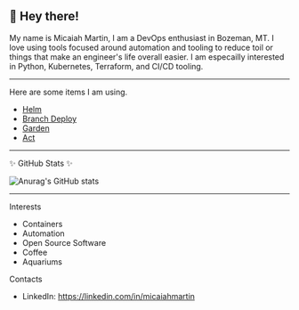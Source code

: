 ## 👋 Hey there!

My name is Micaiah Martin, I am a DevOps enthusiast in Bozeman, MT. I love using tools focused around automation and tooling to reduce toil or things that make
an engineer's life overall easier. I am especailly interested in Python, Kubernetes, Terraform, and CI/CD tooling. 

---
Here are some items I am using.

- [Helm](https://github.com/helm/helm)
- [Branch Deploy](https://github.com/GrantBirki/branch-deploy)
- [Garden](https://github.com/garden-io/garden)
- [Act](https://github.com/nektos/act)

---

✨ GitHub Stats ✨

![Anurag's GitHub stats](https://github-readme-stats.vercel.app/api?username=mimartin12&count_private=true&show_icons=true&theme=merko)

---

Interests
- Containers
- Automation
- Open Source Software
- Coffee
- Aquariums

Contacts
- LinkedIn: https://linkedin.com/in/micaiahmartin
